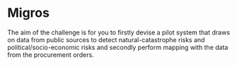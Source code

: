# Migros

The aim of the challenge is for you to firstly devise a pilot system that draws on data from public sources to detect natural-catastrophe risks and political/socio-economic risks and secondly perform mapping with the data from the procurement orders.
